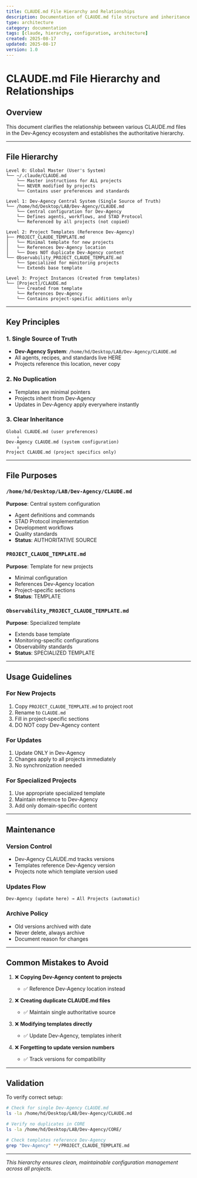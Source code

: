 ```yaml
---
title: CLAUDE.md File Hierarchy and Relationships
description: Documentation of CLAUDE.md file structure and inheritance
type: architecture
category: documentation
tags: [claude, hierarchy, configuration, architecture]
created: 2025-08-17
updated: 2025-08-17
version: 1.0
---
```


# CLAUDE.md File Hierarchy and Relationships

## Overview

This document clarifies the relationship between various CLAUDE.md files in the Dev-Agency ecosystem and establishes the authoritative hierarchy.

---

## File Hierarchy

```
Level 0: Global Master (User's System)
└── ~/.claude/CLAUDE.md
    └── Master instructions for ALL projects
    └── NEVER modified by projects
    └── Contains user preferences and standards

Level 1: Dev-Agency Central System (Single Source of Truth)
└── /home/hd/Desktop/LAB/Dev-Agency/CLAUDE.md
    └── Central configuration for Dev-Agency
    └── Defines agents, workflows, and STAD Protocol
    └── Referenced by all projects (not copied)

Level 2: Project Templates (Reference Dev-Agency)
├── PROJECT_CLAUDE_TEMPLATE.md
│   └── Minimal template for new projects
│   └── References Dev-Agency location
│   └── Does NOT duplicate Dev-Agency content
└── Observability_PROJECT_CLAUDE_TEMPLATE.md
    └── Specialized for monitoring projects
    └── Extends base template

Level 3: Project Instances (Created from templates)
└── [Project]/CLAUDE.md
    └── Created from template
    └── References Dev-Agency
    └── Contains project-specific additions only
```

---

## Key Principles

### 1. Single Source of Truth
- **Dev-Agency System**: `/home/hd/Desktop/LAB/Dev-Agency/CLAUDE.md`
- All agents, recipes, and standards live HERE
- Projects reference this location, never copy

### 2. No Duplication
- Templates are minimal pointers
- Projects inherit from Dev-Agency
- Updates in Dev-Agency apply everywhere instantly

### 3. Clear Inheritance
```
Global CLAUDE.md (user preferences)
    ↓
Dev-Agency CLAUDE.md (system configuration)
    ↓
Project CLAUDE.md (project specifics only)
```

---

## File Purposes

### `/home/hd/Desktop/LAB/Dev-Agency/CLAUDE.md`
**Purpose**: Central system configuration
- Agent definitions and commands
- STAD Protocol implementation
- Development workflows
- Quality standards
- **Status**: AUTHORITATIVE SOURCE

### `PROJECT_CLAUDE_TEMPLATE.md`
**Purpose**: Template for new projects
- Minimal configuration
- References Dev-Agency location
- Project-specific sections
- **Status**: TEMPLATE

### `Observability_PROJECT_CLAUDE_TEMPLATE.md`
**Purpose**: Specialized template
- Extends base template
- Monitoring-specific configurations
- Observability standards
- **Status**: SPECIALIZED TEMPLATE

---

## Usage Guidelines

### For New Projects
1. Copy `PROJECT_CLAUDE_TEMPLATE.md` to project root
2. Rename to `CLAUDE.md`
3. Fill in project-specific sections
4. DO NOT copy Dev-Agency content

### For Updates
1. Update ONLY in Dev-Agency
2. Changes apply to all projects immediately
3. No synchronization needed

### For Specialized Projects
1. Use appropriate specialized template
2. Maintain reference to Dev-Agency
3. Add only domain-specific content

---

## Maintenance

### Version Control
- Dev-Agency CLAUDE.md tracks versions
- Templates reference Dev-Agency version
- Projects note which template version used

### Updates Flow
```
Dev-Agency (update here) → All Projects (automatic)
```

### Archive Policy
- Old versions archived with date
- Never delete, always archive
- Document reason for changes

---

## Common Mistakes to Avoid

1. ❌ **Copying Dev-Agency content to projects**
   - ✅ Reference Dev-Agency location instead

2. ❌ **Creating duplicate CLAUDE.md files**
   - ✅ Maintain single authoritative source

3. ❌ **Modifying templates directly**
   - ✅ Update Dev-Agency, templates inherit

4. ❌ **Forgetting to update version numbers**
   - ✅ Track versions for compatibility

---

## Validation

To verify correct setup:
```bash
# Check for single Dev-Agency CLAUDE.md
ls -la /home/hd/Desktop/LAB/Dev-Agency/CLAUDE.md

# Verify no duplicates in CORE
ls -la /home/hd/Desktop/LAB/Dev-Agency/CORE/

# Check templates reference Dev-Agency
grep "Dev-Agency" **/PROJECT_CLAUDE_TEMPLATE.md
```

---

*This hierarchy ensures clean, maintainable configuration management across all projects.*